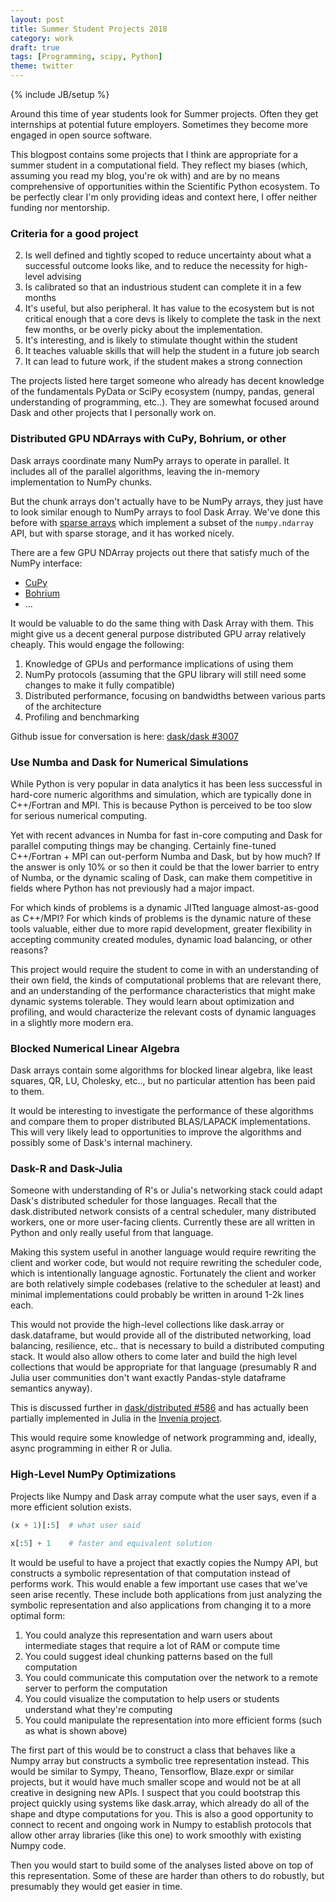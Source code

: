 ```yaml
---
layout: post
title: Summer Student Projects 2018
category: work
draft: true
tags: [Programming, scipy, Python]
theme: twitter
---
```

{% include JB/setup %}

Around this time of year students look for Summer projects.
Often they get internships at potential future employers.
Sometimes they become more engaged in open source software.

This blogpost contains some projects that I think are appropriate for a summer
student in a computational field.  They reflect my biases (which, assuming you
read my blog, you're ok with) and are by no means comprehensive of
opportunities within the Scientific Python ecosystem.  To be perfectly clear
I'm only providing ideas and context here,
I offer neither funding nor mentorship.


### Criteria for a good project

2.  Is well defined and tightly scoped
    to reduce uncertainty about what a successful outcome looks like,
    and to reduce the necessity for high-level advising
3.  Is calibrated so that an industrious student can complete it in a few months
4.  It's useful, but also peripheral.
    It has value to the ecosystem but is not critical enough
    that a core devs is likely to complete the task in the next few months,
    or be overly picky about the implementation.
5.  It's interesting, and is likely to stimulate thought within the student
6.  It teaches valuable skills that will help the student in a future job search
7.  It can lead to future work, if the student makes a strong connection

The projects listed here target someone who already has decent knowledge of the
fundamentals PyData or SciPy ecosystem (numpy, pandas, general understanding of
programming, etc..).
They are somewhat focused around Dask and other projects that I personally work on.


### Distributed GPU NDArrays with CuPy, Bohrium, or other

Dask arrays coordinate many NumPy arrays to operate in parallel.
It includes all of the parallel algorithms,
leaving the in-memory implementation to NumPy chunks.

But the chunk arrays don't actually have to be NumPy arrays,
they just have to look similar enough to NumPy arrays to fool Dask Array.
We've done this before with [sparse arrays](http://dask.pydata.org/en/latest/array-sparse.html)
which implement a subset of the `numpy.ndarray` API, but with sparse storage,
and it has worked nicely.

There are a few GPU NDArray projects out there that satisfy much of the NumPy interface:

-  [CuPy](https://cupy.chainer.org/)
-  [Bohrium](http://bohrium.readthedocs.io/)
-  ...

It would be valuable to do the same thing with Dask Array with them.
This might give us a decent general purpose distributed GPU array relatively cheaply.
This would engage the following:

1.  Knowledge of GPUs and performance implications of using them
2.  NumPy protocols (assuming that the GPU library will still need some changes to make it fully compatible)
3.  Distributed performance, focusing on bandwidths between various parts of the architecture
4.  Profiling and benchmarking

Github issue for conversation is here: [dask/dask #3007](https://github.com/dask/dask/issues/3007)


### Use Numba and Dask for Numerical Simulations

While Python is very popular in data analytics
it has been less successful in hard-core numeric algorithms and simulation,
which are typically done in C++/Fortran and MPI.
This is because Python is perceived to be too slow for serious numerical computing.

Yet with recent advances in Numba for fast in-core computing and Dask for parallel computing things may be changing.
Certainly fine-tuned C++/Fortran + MPI can out-perform Numba and Dask,
but by how much?
If the answer is only 10% or so then it could be that the lower barrier to entry of Numba,
or the dynamic scaling of Dask,
can make them competitive in fields where Python has not previously had a major impact.

For which kinds of problems is a dynamic JITted language almost-as-good as C++/MPI?
For which kinds of problems is the dynamic nature of these tools valuable,
either due to more rapid development,
greater flexibility in accepting community created modules,
dynamic load balancing,
or other reasons?

This project would require the student to come in with an understanding of their own field,
the kinds of computational problems that are relevant there,
and an understanding of the performance characteristics
that might make dynamic systems tolerable.
They would learn about optimization and profiling,
and would characterize the relevant costs of dynamic languages in a slightly more modern era.


### Blocked Numerical Linear Algebra

Dask arrays contain some algorithms for blocked linear algebra,
like least squares, QR, LU, Cholesky, etc..,
but no particular attention has been paid to them.

It would be interesting to investigate the performance of these algorithms
and compare them to proper distributed BLAS/LAPACK implementations.
This will very likely lead to opportunities to improve the algorithms
and possibly some of Dask's internal machinery.


### Dask-R and Dask-Julia

Someone with understanding of R's or Julia's networking stack
could adapt Dask's distributed scheduler for those languages.
Recall that the dask.distributed network consists of a central scheduler,
many distributed workers, one or more user-facing clients.
Currently these are all written in Python and only really useful from that language.

Making this system useful in another language would require rewriting the client and worker code,
but would not require rewriting the scheduler code, which is intentionally language agnostic.
Fortunately the client and worker are both relatively simple codebases (relative to the scheduler at least)
and minimal implementations could probably be written in around 1-2k lines each.

This would not provide the high-level collections like dask.array or dask.dataframe,
but would provide all of the distributed networking, load balancing, resilience, etc..
that is necessary to build a distributed computing stack.
It would also allow others to come later and build the high level collections that
would be appropriate for that language
(presumably R and Julia user communities don't want exactly Pandas-style dataframe semantics anyway).

This is discussed further in [dask/distributed #586](https://github.com/dask/distributed/issues/586)
and has actually been partially implemented in Julia in the [Invenia project](https://github.com/invenia/DaskDistributedDispatcher.jl).

This would require some knowledge of network programming and,
ideally, async programming in either R or Julia.


### High-Level NumPy Optimizations

Projects like Numpy and Dask array compute what the user says,
even if a more efficient solution exists.

```python
(x + 1)[:5]  # what user said
```

```python
x[:5] + 1    # faster and equivalent solution
```

It would be useful to have a project that exactly copies the Numpy API,
but constructs a symbolic representation of that computation instead of performs work.
This would enable a few important use cases that we've seen arise recently.
These include both applications from just analyzing the symbolic representation
and also applications from changing it to a more optimal form:

1.  You could analyze this representation and warn users
    about intermediate stages that require a lot of RAM or compute time
2.  You could suggest ideal chunking patterns based on the full computation
3.  You could communicate this computation over the network to a remote server to perform the computation
4.  You could visualize the computation to help users or students understand what they're computing
5.  You could manipulate the representation into more efficient forms (such as what is shown above)

The first part of this would be to construct a class that behaves like a Numpy array
but constructs a symbolic tree representation instead.
This would be similar to Sympy, Theano, Tensorflow, Blaze.expr or similar projects,
but it would have much smaller scope and would not be at all creative in
designing new APIs.  I suspect that you could bootstrap this project quickly
using systems like dask.array, which already do all of the shape and dtype computations for you.
This is also a good opportunity to connect to recent and ongoing work in Numpy
to establish protocols that allow other array libraries (like this one) to
work smoothly with existing Numpy code.

Then you would start to build some of the analyses listed above on top of this representation.
Some of these are harder than others to do robustly,
but presumably they would get easier in time.
